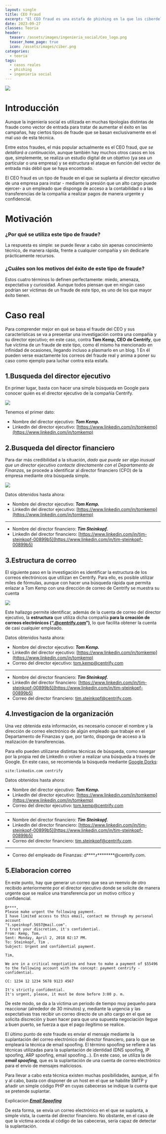 ```yaml
---
layout: single
title: CEO Fraud
excerpt: "El CEO fraud es una estafa de phishing en la que los ciberdelincuentes se hacen pasar por altos ejecutivos de una empresa para engañar a empleados y lograr transferencias de dinero fraudulentas."
date: 2023-09-27
classes: Teoria
header:
  teaser: /assets/images/ingenieria_social/Ceo_logo.png
  teaser_home_page: true
  icon: /assets/images/ciber.png
categories:
  - teoria
tags:
  - casos reales
  - phishing
  - ingenieria social
---
```


![](/assets/images/ingenieria_social/Ceo_logo.png)
# Introducción
Aunque la ingeniería social es utilizada en muchas tipologías distintas de fraude como vector de entrada para tratar de aumentar el éxito en las campañas, hay ciertos tipos de fraude que se basan exclusivamente en el mal uso de esta técnica.

Entre estos fraudes, el más popular actualmente es el CEO fraud, *que se detallará a continuación*, aunque también hay muchos otros casos en los que, simplemente, se realiza un estudio digital de un objetivo (ya sea un particular o una empresa) y se estructura el ataque en función del vector de entrada más débil que se haya encontrado.

El CEO fraud es un tipo de fraude en el que se suplanta al director ejecutivo de una empresa para instar - mediante la presión que un alto cargo puede ejercer- a un empleado que disponga de acceso a la contabilidad o a las transferencias de la compañía a realizar pagos de manera urgente y confidencial.

# Motivación
### ¿Por qué se utiliza este tipo de fraude? 
La respuesta es simple: se puede llevar a cabo sin apenas conocimiento técnico, de manera rápida, frente a cualquier compañía y sin dedicarle prácticamente recursos.
### ¿Cuáles son los motivos del éxito de este tipo de fraude? 
Estos cuatro términos lo definen perfectamente: miedo, amenaza, expectativa y curiosidad. Aunque todos piensan que en ningún caso podrían ser víctimas de un fraude de este tipo, es uno de los que mayor éxito tienen.

# Caso real
Para comprender mejor en qué se basa el fraude del CEO y sus características se va a presentar una investigación contra una compañía y su director ejecutivo; en este caso, contra **Tom Kemp, CEO de Centrify**, que fue víctima de un fraude de este tipo, como él mismo ha mencionado en infinidad de ocasiones, llegando incluso a plasmarlo en un blog. 1 En él pueden verse exactamente los correos del fraude real y anima a poner su caso como ejemplo para luchar contra esta estafa.

## 1.Busqueda del director ejecutivo
En primer lugar, basta con hacer una simple búsqueda en Google para conocer quién es el director ejecutivo de la compañía Centrify. 

![](/assets/images/ingenieria_social/Ceo1.PNG)

Tenemos el primer dato:
- Nombre del director ejecutivo: ***Tom Kemp.***
- LinkedIn del director ejecutivo: [https://www.linkedin.com/in/tomkemp](https://www.linkedin.com/in/tomkemp)

## 2.Busqueda del director financiero
Para dar más credibilidad a la situación, *dado que puede ser algo inusual que un director ejecutivo contacte directamente con el Departamento de Finanzas*, se procede a identificar al director financiero (CFO) de la empresa mediante otra búsqueda simple.

![](/assets/images/ingenieria_social/Ceo2.PNG)

Datos obtenidos hasta ahora:
- Nombre del director ejecutivo: ***Tom Kemp.***
- LinkedIn del director ejecutivo: [https://www.linkedin.com/in/tomkemp](https://www.linkedin.com/in/tomkemp)

---

- Nombre del director financiero: ***Tim Steinkopf.***
- LinkedIn del director financiero: [https://www.linkedin.com/in/tim-steinkopf-00899b5](https://www.linkedin.com/in/tim-steinkopf-00899b5)


## 3.Estructura de correo
El siguiente paso en la investigación es identificar la estructura de los correos electrónicos que utilizan en Centrify. Para ello, es posible utilizar miles de fórmulas, aunque con hacer una búsqueda rápida que permita enlazar a Tom Kemp con una dirección de correo de Centrify se muestra su cuenta

![](/assets/images/ingenieria_social/Ceo3.png)

Este hallazgo permite identificar, además de la cuenta de correo del director ejecutivo, la **estructura** que utiliza dicha compañía **para la creación de correos electrónicos (“.@centrify.com”)**, lo que facilita obtener la cuenta de casi cualquier empleado.

Datos obtenidos hasta ahora:
- Nombre del director ejecutivo: ***Tom Kemp.***
- LinkedIn del director ejecutivo: [https://www.linkedin.com/in/tomkemp](https://www.linkedin.com/in/tomkemp)
- Correo del director ejecutivo: tom.kemp@centrify.com

---

- Nombre del director financiero: ***Tim Steinkopf.***
- LinkedIn del director financiero: [https://www.linkedin.com/in/tim-steinkopf-00899b5](https://www.linkedin.com/in/tim-steinkopf-00899b5)
- Correo del director financiero: tim.steinkopf@centrify.com.

## 4.Investigacion de la organización
Una vez obtenida esta información, es necesario conocer el nombre y la dirección de correo electrónico de algún empleado que trabaje en el Departamento de Finanzas y que, por tanto, disponga de acceso a la realización de transferencias.

Para ello pueden utilizarse distintas técnicas de búsqueda, como navegar por la propia red de LinkedIn o volver a realizar una búsqueda a través de Google. En este caso, se recomienda la búsqueda mediante [Google Dorks](GoogleDorks):

`site:linkedin.com centrify`

Datos obtenidos hasta ahora:
- Nombre del director ejecutivo: ***Tom Kemp.***
- LinkedIn del director ejecutivo: [https://www.linkedin.com/in/tomkemp](https://www.linkedin.com/in/tomkemp)
- Correo del director ejecutivo: tom.kemp@centrify.com

---

- Nombre del director financiero: ***Tim Steinkopf.***
- LinkedIn del director financiero: [https://www.linkedin.com/in/tim-steinkopf-00899b5](https://www.linkedin.com/in/tim-steinkopf-00899b5)
- Correo del director financiero: tim.steinkopf@centrify.com.

---

- Correo del empleado de Finanzas: d****.r********@centrify.com.

## 5.Elaboracion correo
En este punto, hay que generar un correo que sea un reenvío de otro recibido anteriormente por el director ejecutivo donde se solicite de manera urgente que se realice una transferencia por un motivo crítico y confidencial.

```
D****, 
Please make urgent the following payment. 
I have limited access to this email, contact me through my personal account
"t.speinkopf.5657@mail.com". 
I trust your discretion, it's confidential. 
From: Kemp, Tom. 
Sent: Monday, April 2, 2018 02:17 PM. 
To: Steinkopf, Tim . 
Subject: Urgent and confidential payment. 

Tim, 

We are in a critical negotiation and have to make a payment of $55496 to the following account with the concept: payment centrify - confidential. 

CC: 1234 12 1234 5678 9123 4567 

It's strictly confidential. 
It's urgent, please, it must be done before 3:00 p. m.
```

De este modo, se da a la víctima un periodo de tiempo muy pequeño para reaccionar (alrededor de 30 minutos) y, mediante la urgencia y las expectativas tras recibir un correo directo de un alto cargo en el que se solicita discreción y buen hacer para que una supuesta negociación llegue a buen puerto, se fuerza a que el pago ilegítimo se realice.

El último punto de este fraude es enviar el mensaje mediante la suplantación del correo electrónico del director financiero, para lo que se empleará la técnica de email spoofing. El término spoofing se refiere a las técnicas utilizadas para la suplantación de identidad (DNS spoofing, IP spoofing, ARP spoofing, email spoofing…). En este caso, se utiliza la de ***email spoofing,*** que es la suplantación de una cuenta de correo electrónico para el envío de mensajes maliciosos.

Para llevar a cabo esta técnica existen muchas posibilidades, aunque, al fin y al cabo, basta con disponer de un host en el que se habilite SMTP y añadir un simple código PHP en cuyas cabeceras se indique la cuenta que se pretende suplantar.

Explicacion [***Email Spoofing***](https://p3n4x0.github.io/email-spoofing/)

De esta forma, se envía un correo electrónico en el que se suplanta, a simple vista, la cuenta del director financiero. No obstante, en el caso de que la víctima acceda al código de las cabeceras, sería capaz de detectar la suplantación.




